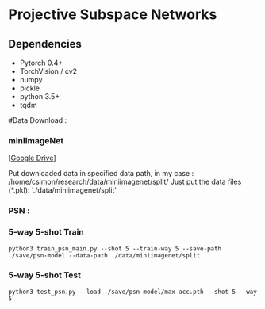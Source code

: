 # Projective Subspace Networks


## Dependencies
* Pytorch 0.4+
* TorchVision / cv2
* numpy
* pickle
* python 3.5+
* tqdm



#Data Download : 

### miniImageNet
[[Google Drive](https://drive.google.com/open?id=16V_ZlkW4SsnNDtnGmaBRq2OoPmUOc5mY)]

Put downloaded data in specified data path, in my case : /home/csimon/research/data/miniimagenet/split/
Just put the data files (*.pkl): './data/miniimagenet/split'

### PSN : 

### 5-way 5-shot Train
`python3 train_psn_main.py --shot 5 --train-way 5 --save-path ./save/psn-model --data-path ./data/miniimagenet/split`

### 5-way 5-shot Test
`python3 test_psn.py --load ./save/psn-model/max-acc.pth --shot 5 --way 5`





